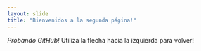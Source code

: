 ```yaml
---
layout: slide
title: "Bienvenidos a la segunda página!"
---
```

*Probando GitHub!*
Utiliza la flecha hacia la izquierda para volver!

